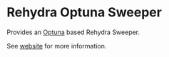 # Rehydra Optuna Sweeper

Provides an [Optuna](https://optuna.org) based Rehydra Sweeper.

See [website](https://rehydra.cc/docs/plugins/optuna_sweeper/) for more information.
